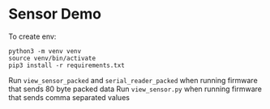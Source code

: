 # Sensor Demo

To create env:
```
python3 -m venv venv
source venv/bin/activate
pip3 install -r requirements.txt
```
Run `view_sensor_packed` and `serial_reader_packed` when running firmware that sends 80 byte packed data
Run `view_sensor.py` when running firmware that sends comma separated values
